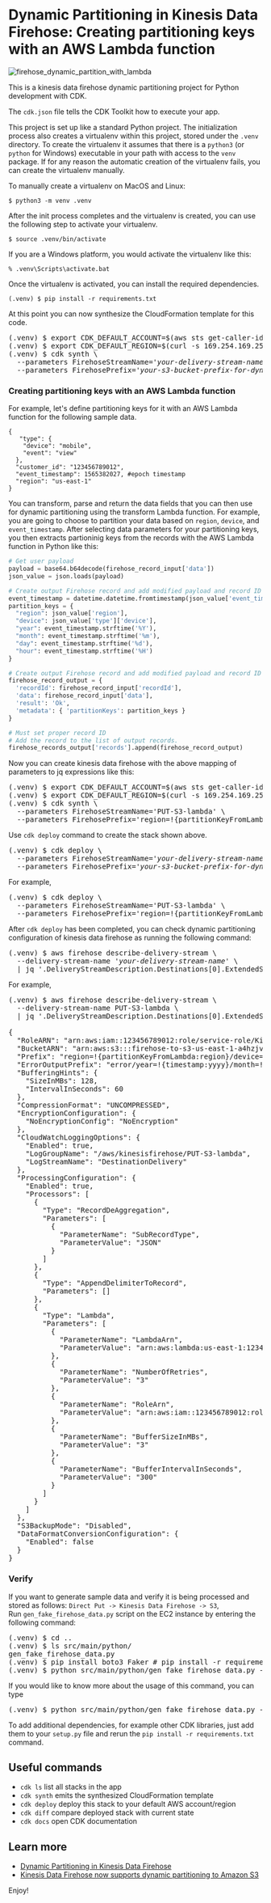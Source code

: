 
# Dynamic Partitioning in Kinesis Data Firehose: Creating partitioning keys with an AWS Lambda function

![firehose_dynamic_partition_with_lambda](./firehose_dynamic_partition_with_lambda.svg)

This is a kinesis data firehose dynamic partitioning project for Python development with CDK.

The `cdk.json` file tells the CDK Toolkit how to execute your app.

This project is set up like a standard Python project.  The initialization
process also creates a virtualenv within this project, stored under the `.venv`
directory.  To create the virtualenv it assumes that there is a `python3`
(or `python` for Windows) executable in your path with access to the `venv`
package. If for any reason the automatic creation of the virtualenv fails,
you can create the virtualenv manually.

To manually create a virtualenv on MacOS and Linux:

```
$ python3 -m venv .venv
```

After the init process completes and the virtualenv is created, you can use the following
step to activate your virtualenv.

```
$ source .venv/bin/activate
```

If you are a Windows platform, you would activate the virtualenv like this:

```
% .venv\Scripts\activate.bat
```

Once the virtualenv is activated, you can install the required dependencies.

```
(.venv) $ pip install -r requirements.txt
```

At this point you can now synthesize the CloudFormation template for this code.

<pre>
(.venv) $ export CDK_DEFAULT_ACCOUNT=$(aws sts get-caller-identity --query Account --output text)
(.venv) $ export CDK_DEFAULT_REGION=$(curl -s 169.254.169.254/latest/dynamic/instance-identity/document | jq -r .region)
(.venv) $ cdk synth \
  --parameters FirehoseStreamName=<i>'your-delivery-stream-name'</i> \
  --parameters FirehosePrefix=<i>'your-s3-bucket-prefix-for-dynamic-partitioning'</i>
</pre>

### Creating partitioning keys with an AWS Lambda function

For example, let's define partitioning keys for it with an AWS Lambda function for the following sample data.

```
{  
   "type": {  
    "device": "mobile",  
    "event": "view" 
  },  
  "customer_id": "123456789012",  
  "event_timestamp": 1565382027, #epoch timestamp  
  "region": "us-east-1"  
}
```

You can transform, parse and return the data fields that you can then use for dynamic partitioning using the transform Lambda function.
For example, you are going to choose to partition your data based on `region`, `device`, and `event_timestamp`.
After selecting data parameters for your partitioning keys, you then extracts partioninig keys from the records with the AWS Lambda function in Python like this:

```python
# Get user payload
payload = base64.b64decode(firehose_record_input['data'])
json_value = json.loads(payload)

# Create output Firehose record and add modified payload and record ID to it.
event_timestamp = datetime.datetime.fromtimestamp(json_value['event_timestamp'])
partition_keys = {
  "region": json_value['region'],
  "device": json_value['type']['device'],
  "year": event_timestamp.strftime('%Y'),
  "month": event_timestamp.strftime('%m'),
  "day": event_timestamp.strftime('%d'),
  "hour": event_timestamp.strftime('%H')
}

# Create output Firehose record and add modified payload and record ID to it.
firehose_record_output = {
  'recordId': firehose_record_input['recordId'],
  'data': firehose_record_input['data'],
  'result': 'Ok',
  'metadata': { 'partitionKeys': partition_keys }
}

# Must set proper record ID
# Add the record to the list of output records.
firehose_records_output['records'].append(firehose_record_output)
```

Now you can create kinesis data firehose with the above mapping of parameters to jq expressions like this:

<pre>
(.venv) $ export CDK_DEFAULT_ACCOUNT=$(aws sts get-caller-identity --query Account --output text)
(.venv) $ export CDK_DEFAULT_REGION=$(curl -s 169.254.169.254/latest/dynamic/instance-identity/document | jq -r .region)
(.venv) $ cdk synth \
  --parameters FirehoseStreamName='PUT-S3-lambda' \
  --parameters FirehosePrefix='region=!{partitionKeyFromLambda:region}/device=!{partitionKeyFromLambda:device}/year=!{partitionKeyFromLambda:year}/month=!{partitionKeyFromLambda:month}/day=!{partitionKeyFromLambda:day}/hour=!{partitionKeyFromLambda:hour}/'
</pre>

Use `cdk deploy` command to create the stack shown above.

<pre>
(.venv) $ cdk deploy \
  --parameters FirehoseStreamName=<i>'your-delivery-stream-name'</i> \
  --parameters FirehosePrefix=<i>'your-s3-bucket-prefix-for-dynamic-partitioning'</i>
</pre>

For example,
<pre>
(.venv) $ cdk deploy \
  --parameters FirehoseStreamName='PUT-S3-lambda' \
  --parameters FirehosePrefix='region=!{partitionKeyFromLambda:region}/device=!{partitionKeyFromLambda:device}/year=!{partitionKeyFromLambda:year}/month=!{partitionKeyFromLambda:month}/day=!{partitionKeyFromLambda:day}/hour=!{partitionKeyFromLambda:hour}/'
</pre>

After `cdk deploy` has been completed, you can check dynamic partitioning configuration of kinesis data firehose as running the following command:

<pre>
(.venv) $ aws firehose describe-delivery-stream \
  --delivery-stream-name <i>'your-delivery-stream-name'</i> \
  | jq '.DeliveryStreamDescription.Destinations[0].ExtendedS3DestinationDescription'
</pre>

For example,

<pre>
(.venv) $ aws firehose describe-delivery-stream \
  --delivery-stream-name PUT-S3-lambda \
  | jq '.DeliveryStreamDescription.Destinations[0].ExtendedS3DestinationDescription'

{
  "RoleARN": "arn:aws:iam::123456789012:role/service-role/KinesisFirehoseServiceRole-PUT-S3-lambda-us-east-1",
  "BucketARN": "arn:aws:s3:::firehose-to-s3-us-east-1-a4hzjvb",
  "Prefix": "region=!{partitionKeyFromLambda:region}/device=!{partitionKeyFromLambda:device}/year=!{partitionKeyFromLambda:year}/month=!{partitionKeyFromLambda:month}/day=!{partitionKeyFromLambda:day}/hour=!{partitionKeyFromLambda:hour}/",
  "ErrorOutputPrefix": "error/year=!{timestamp:yyyy}/month=!{timestamp:MM}/day=!{timestamp:dd}/hour=!{timestamp:HH}/!{firehose:error-output-type}",
  "BufferingHints": {
    "SizeInMBs": 128,
    "IntervalInSeconds": 60
  },
  "CompressionFormat": "UNCOMPRESSED",
  "EncryptionConfiguration": {
    "NoEncryptionConfig": "NoEncryption"
  },
  "CloudWatchLoggingOptions": {
    "Enabled": true,
    "LogGroupName": "/aws/kinesisfirehose/PUT-S3-lambda",
    "LogStreamName": "DestinationDelivery"
  },
  "ProcessingConfiguration": {
    "Enabled": true,
    "Processors": [
      {
        "Type": "RecordDeAggregation",
        "Parameters": [
          {
            "ParameterName": "SubRecordType",
            "ParameterValue": "JSON"
          }
        ]
      },
      {
        "Type": "AppendDelimiterToRecord",
        "Parameters": []
      },
      {
        "Type": "Lambda",
        "Parameters": [
          {
            "ParameterName": "LambdaArn",
            "ParameterValue": "arn:aws:lambda:us-east-1:123456789012:function:MetadataExtractor:1"
          },
          {
            "ParameterName": "NumberOfRetries",
            "ParameterValue": "3"
          },
          {
            "ParameterName": "RoleArn",
            "ParameterValue": "arn:aws:iam::123456789012:role/service-role/KinesisFirehoseServiceRole-PUT-S3-lambda-us-east-1"
          },
          {
            "ParameterName": "BufferSizeInMBs",
            "ParameterValue": "3"
          },
          {
            "ParameterName": "BufferIntervalInSeconds",
            "ParameterValue": "300"
          }
        ]
      }
    ]
  },
  "S3BackupMode": "Disabled",
  "DataFormatConversionConfiguration": {
    "Enabled": false
  }
}
</pre>

### Verify

If you want to generate sample data and verify it is being processed and stored as follows: `Direct Put -> Kinesis Data Firehose -> S3`, <br/>
Run `gen_fake_firehose_data.py` script on the EC2 instance by entering the following command:

<pre>
(.venv) $ cd ..
(.venv) $ ls src/main/python/
gen_fake_firehose_data.py
(.venv) $ pip install boto3 Faker # pip install -r requirements.txt
(.venv) $ python src/main/python/gen_fake_firehose_data.py --stream-name <i>'your-delivery-stream-name'</i> --max-count -1
</pre>

If you would like to know more about the usage of this command, you can type

<pre>
(.venv) $ python src/main/python/gen_fake_firehose_data.py --help
</pre>

To add additional dependencies, for example other CDK libraries, just add
them to your `setup.py` file and rerun the `pip install -r requirements.txt`
command.

## Useful commands

 * `cdk ls`          list all stacks in the app
 * `cdk synth`       emits the synthesized CloudFormation template
 * `cdk deploy`      deploy this stack to your default AWS account/region
 * `cdk diff`        compare deployed stack with current state
 * `cdk docs`        open CDK documentation

## Learn more
 * [Dynamic Partitioning in Kinesis Data Firehose](https://docs.aws.amazon.com/firehose/latest/dev/dynamic-partitioning.html)
 * [Kinesis Data Firehose now supports dynamic partitioning to Amazon S3](https://aws.amazon.com/blogs/big-data/kinesis-data-firehose-now-supports-dynamic-partitioning-to-amazon-s3/)


Enjoy!
